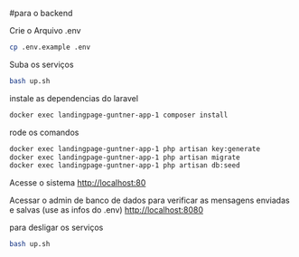 #para o backend

Crie o Arquivo .env
```sh
cp .env.example .env
```

Suba os serviços
```sh
bash up.sh
```


instale as dependencias do laravel
```sh
docker exec landingpage-guntner-app-1 composer install
```

rode os comandos
```sh
docker exec landingpage-guntner-app-1 php artisan key:generate
docker exec landingpage-guntner-app-1 php artisan migrate
docker exec landingpage-guntner-app-1 php artisan db:seed
```

Acesse o sistema
[http://localhost:80](http://localhost:80)

Acessar o admin de banco de dados para verificar as mensagens enviadas e salvas (use as infos do .env)
[http://localhost:8080](http://localhost:8080)


para desligar os serviços
```sh
bash up.sh
```
